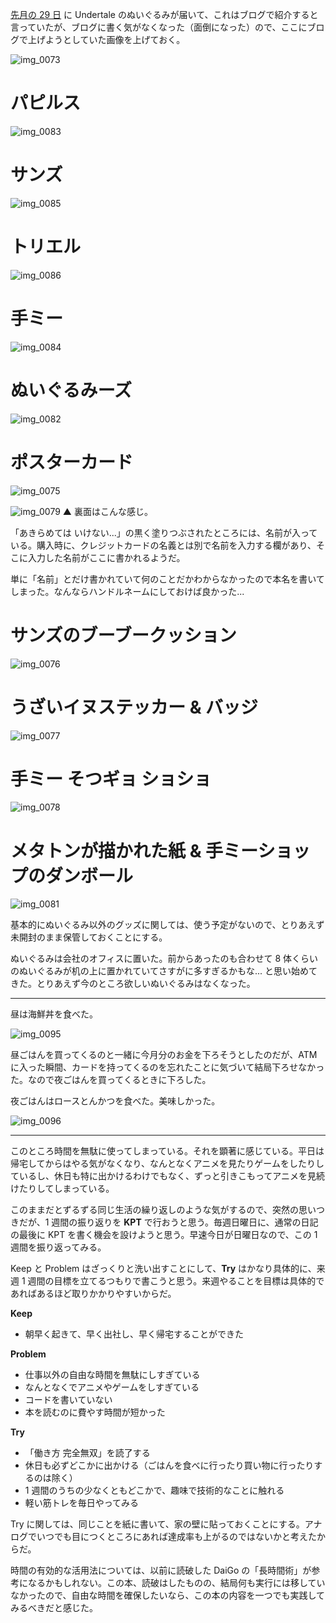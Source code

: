 [先月の 29 日](/2018/08/29) に Undertale のぬいぐるみが届いて、これはブログで紹介すると言っていたが、ブログに書く気がなくなった（面倒になった）ので、ここにブログで上げようとしていた画像を上げておく。

![img_0073](/images/2018/09/img_0073.jpg)

# パピルス
![img_0083](/images/2018/09/img_0083.jpg)

# サンズ
![img_0085](/images/2018/09/img_0085.jpg)

# トリエル
![img_0086](/images/2018/09/img_0086.jpg)

# 手ミー
![img_0084](/images/2018/09/img_0084.jpg)

# ぬいぐるみーズ
![img_0082](/images/2018/09/img_0082.jpg)

# ポスターカード
![img_0075](/images/2018/09/img_0075.jpg)

![img_0079](/images/2018/09/img_0079.jpg)
▲ 裏面はこんな感じ。

「あきらめては いけない...」の黒く塗りつぶされたところには、名前が入っている。購入時に、クレジットカードの名義とは別で名前を入力する欄があり、そこに入力した名前がここに書かれるようだ。

単に「名前」とだけ書かれていて何のことだかわからなかったので本名を書いてしまった。なんならハンドルネームにしておけば良かった...

# サンズのブーブークッション
![img_0076](/images/2018/09/img_0076.jpg)

# うざいイヌステッカー & バッジ
![img_0077](/images/2018/09/img_0077.jpg)

# 手ミー そつギョ ショショ
![img_0078](/images/2018/09/img_0078.jpg)

# メタトンが描かれた紙 & 手ミーショップのダンボール
![img_0081](/images/2018/09/img_0081.jpg)

基本的にぬいぐるみ以外のグッズに関しては、使う予定がないので、とりあえず未開封のまま保管しておくことにする。

ぬいぐるみは会社のオフィスに置いた。前からあったのも合わせて 8 体くらいのぬいぐるみが机の上に置かれていてさすがに多すぎるかもな... と思い始めてきた。とりあえず今のところ欲しいぬいぐるみはなくなった。

---

昼は海鮮丼を食べた。

![img_0095](/images/2018/09/img_0095.jpg)

昼ごはんを買ってくるのと一緒に今月分のお金を下ろそうとしたのだが、ATM に入った瞬間、カードを持ってくるのを忘れたことに気づいて結局下ろせなかった。なので夜ごはんを買ってくるときに下ろした。

夜ごはんはロースとんかつを食べた。美味しかった。

![img_0096](/images/2018/09/img_0096.jpg)

---

このところ時間を無駄に使ってしまっている。それを顕著に感じている。平日は帰宅してからはやる気がなくなり、なんとなくアニメを見たりゲームをしたりしているし、休日も特に出かけるわけでもなく、ずっと引きこもってアニメを見続けたりしてしまっている。

このままだとずるずる同じ生活の繰り返しのような気がするので、突然の思いつきだが、1 週間の振り返りを **KPT** で行おうと思う。毎週日曜日に、通常の日記の最後に KPT を書く機会を設けようと思う。早速今日が日曜日なので、この 1 週間を振り返ってみる。

Keep と Problem はざっくりと洗い出すことにして、**Try** はかなり具体的に、来週 1 週間の目標を立てるつもりで書こうと思う。来週やることを目標は具体的であればあるほど取りかかりやすいからだ。

**Keep**
- 朝早く起きて、早く出社し、早く帰宅することができた

**Problem**
- 仕事以外の自由な時間を無駄にしすぎている
- なんとなくでアニメやゲームをしすぎている
- コードを書いていない
- 本を読むのに費やす時間が短かった

**Try**
- 「働き方 完全無双」を読了する
- 休日も必ずどこかに出かける（ごはんを食べに行ったり買い物に行ったりするのは除く）
- 1 週間のうちの少なくともどこかで、趣味で技術的なことに触れる
- 軽い筋トレを毎日やってみる

Try に関しては、同じことを紙に書いて、家の壁に貼っておくことにする。アナログでいつでも目につくところにあれば達成率も上がるのではないかと考えたからだ。

時間の有効的な活用法については、以前に読破した DaiGo の「長時間術」が参考になるかもしれない。この本、読破はしたものの、結局何も実行には移していなかったので、自由な時間を確保したいなら、この本の内容を一つでも実践してみるべきだと感じた。
